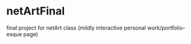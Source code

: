 # netArtFinal
final project for netArt class (mildly interactive personal work/portfolio-esque page)
